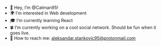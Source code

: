 - 👋 Hey, I’m @Catman95!
- 🌍 I’m interested in Web development
- 🎓 I’m currently learning React
- 🍀 I’m currently working on a cool social network. Should be fun when it goes live.
- 💌 How to reach me: aleksandar.stankovic95@protonmail.com

<!---
Catman95/Catman95 is a ✨ special ✨ repository because its `README.md` (this file) appears on your GitHub profile.
You can click the Preview link to take a look at your changes.
--->
